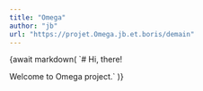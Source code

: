 ```yaml
---
title: "Omega"
author: "jb"
url: "https://projet.Omega.jb.et.boris/demain"
---
```

<html lang="en">
  <head>
    <meta charset="utf-8" />
    <meta name="viewport" content="width=device-width" />
    <title>Astro</title>
  </head>
  <body>
    {await markdown(
`# Hi, there!

Welcome to Omega project.`
    )}
  </body>
</html>